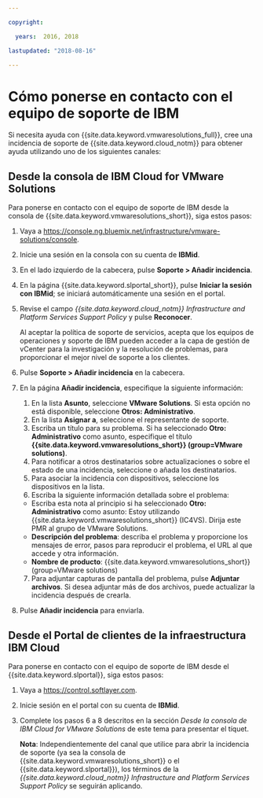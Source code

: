 ```yaml
---

copyright:

  years:  2016, 2018

lastupdated: "2018-08-16"

---
```


# Cómo ponerse en contacto con el equipo de soporte de IBM

Si necesita ayuda con {{site.data.keyword.vmwaresolutions_full}}, cree una incidencia de soporte de {{site.data.keyword.cloud_notm}} para obtener ayuda utilizando uno de los siguientes canales:

## Desde la consola de IBM Cloud for VMware Solutions

Para ponerse en contacto con el equipo de soporte de IBM desde la consola de {{site.data.keyword.vmwaresolutions_short}}, siga estos pasos:

1. Vaya a
   https://console.ng.bluemix.net/infrastructure/vmware-solutions/console.
2. Inicie una sesión en la consola con su cuenta de **IBMid**.
3. En el lado izquierdo de la cabecera, pulse **Soporte > Añadir incidencia**.
4. En la página {{site.data.keyword.slportal_short}}, pulse **Iniciar la sesión con IBMid**; se iniciará automáticamente una sesión en el portal.
5. Revise el campo _{{site.data.keyword.cloud_notm}} Infrastructure and Platform Services Support Policy_ y pulse **Reconocer**.

   Al aceptar la política de soporte de servicios, acepta que los equipos de operaciones y soporte de IBM pueden acceder a la capa de gestión de vCenter para la investigación y la resolución de problemas, para proporcionar el mejor nivel de soporte a los clientes.

6. Pulse **Soporte > Añadir incidencia** en la cabecera.
7. En la página **Añadir incidencia**, especifique la siguiente información:
   1. En la lista **Asunto**, seleccione **VMware Solutions**. Si esta opción no está disponible, seleccione **Otros: Administrativo**.   
   2. En la lista **Asignar a**, seleccione el representante de soporte.  
   3. Escriba un título para su problema. Si ha seleccionado **Otro: Administrativo** como asunto, especifique el título **{{site.data.keyword.vmwaresolutions_short}} (group=VMware solutions)**.  
   4. Para notificar a otros destinatarios sobre actualizaciones o sobre el estado de una incidencia, seleccione o añada los destinatarios.
   5. Para asociar la incidencia con dispositivos, seleccione los dispositivos en la lista.  
   6. Escriba la siguiente información detallada sobre el problema:      
     * Escriba esta nota al principio si ha seleccionado **Otro: Administrativo** como asunto: Estoy utilizando {{site.data.keyword.vmwaresolutions_short}} (IC4VS). Dirija este PMR al grupo de VMware Solutions.   
     * **Descripción del problema**: describa el problema y proporcione los mensajes de error, pasos para reproducir el problema, el URL al que accede y otra información.    
     * **Nombre de producto**: {{site.data.keyword.vmwaresolutions_short}} (group=VMware solutions)    
   7. Para adjuntar capturas de pantalla del problema, pulse **Adjuntar archivos**. Si desea adjuntar más de dos archivos, puede actualizar la incidencia después de crearla.  
8. Pulse **Añadir incidencia** para enviarla.

## Desde el Portal de clientes de la infraestructura IBM Cloud

Para ponerse en contacto con el equipo de soporte de IBM desde el {{site.data.keyword.slportal}}, siga estos pasos:

1. Vaya a https://control.softlayer.com.
2. Inicie sesión en el portal con su cuenta de **IBMid**.
3. Complete los pasos 6 a 8 descritos en la sección _Desde la consola de IBM Cloud for VMware Solutions_ de este tema para presentar el tíquet.

    **Nota**: Independientemente del canal que utilice para abrir la incidencia de soporte (ya sea la consola de {{site.data.keyword.vmwaresolutions_short}} o el {{site.data.keyword.slportal}}), los términos de la _{{site.data.keyword.cloud_notm}} Infrastructure and Platform Services Support Policy_ se seguirán aplicando.
